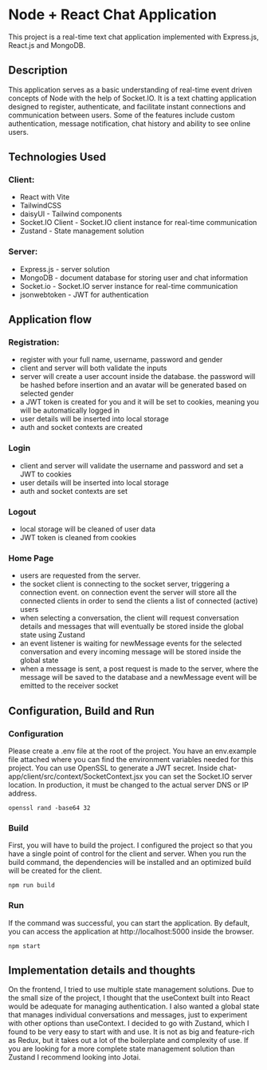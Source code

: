 # Node + React Chat Application

This project is a real-time text chat application implemented with Express.js, React.js and MongoDB.

## Description

This application serves as a basic understanding of real-time event driven concepts of Node with the help of Socket.IO. It is a text chatting application designed to register, authenticate, and facilitate instant connections and communication between users. Some of the features include custom authentication, message notification, chat history and ability to see online users.

## Technologies Used

### Client:

- React with Vite
- TailwindCSS
- daisyUI - Tailwind components
- Socket.IO Client - Socket.IO client instance for real-time communication
- Zustand - State management solution

### Server:

- Express.js - server solution
- MongoDB - document database for storing user and chat information
- Socket.io - Socket.IO server instance for real-time communication
- jsonwebtoken - JWT for authentication

## Application flow

### Registration:

- register with your full name, username, password and gender
- client and server will both validate the inputs
- server will create a user account inside the database. the password will be hashed before insertion and an avatar will be generated based on selected gender
- a JWT token is created for you and it will be set to cookies, meaning you will be automatically logged in
- user details will be inserted into local storage
- auth and socket contexts are created

### Login

- client and server will validate the username and password and set a JWT to cookies
- user details will be inserted into local storage
- auth and socket contexts are set

### Logout

- local storage will be cleaned of user data
- JWT token is cleaned from cookies

### Home Page

- users are requested from the server.
- the socket client is connecting to the socket server, triggering a connection event. on connection event the server will store all the connected clients in order to send the clients a list of connected (active) users
- when selecting a conversation, the client will request conversation details and messages that will eventually be stored inside the global state using Zustand
- an event listener is waiting for newMessage events for the selected conversation and every incoming message will be stored inside the global state
- when a message is sent, a post request is made to the server, where the message will be saved to the database and a newMessage event will be emitted to the receiver socket

## Configuration, Build and Run

### Configuration

Please create a .env file at the root of the project. You have an env.example file attached where you can find the environment variables needed for this project. You can use OpenSSL to generate a JWT secret. Inside chat-app/client/src/context/SocketContext.jsx you can set the Socket.IO server location. In production, it must be changed to the actual server DNS or IP address.

```console
openssl rand -base64 32
```

### Build

First, you will have to build the project. I configured the project so that you have a single point of control for the client and server. When you run the build command, the dependencies will be installed and an optimized build will be created for the client.

```console
npm run build
```

### Run

If the command was successful, you can start the application. By default, you can access the application at http://localhost:5000 inside the browser.

```console
npm start
```

## Implementation details and thoughts

On the frontend, I tried to use multiple state management solutions. Due to the small size of the project, I thought that the useContext built into React would be adequate for managing authentication. I also wanted a global state that manages individual conversations and messages, just to experiment with other options than useContext. I decided to go with Zustand, which I found to be very easy to start with and use. It is not as big and feature-rich as Redux, but it takes out a lot of the boilerplate and complexity of use. If you are looking for a more complete state management solution than Zustand I recommend looking into Jotai.
